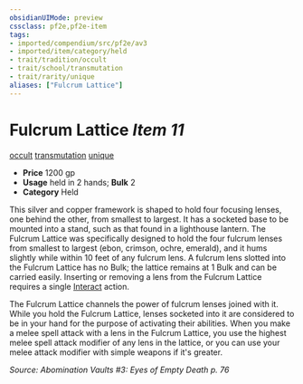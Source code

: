 ```yaml
---
obsidianUIMode: preview
cssclass: pf2e,pf2e-item
tags:
- imported/compendium/src/pf2e/av3
- imported/item/category/held
- trait/tradition/occult
- trait/school/transmutation
- trait/rarity/unique
aliases: ["Fulcrum Lattice"]
---
```

# Fulcrum Lattice *Item 11*  
[occult](occult.md)  [transmutation](transmutation.md)  [unique](unique.md)  

- **Price** 1200 gp
- **Usage** held in 2 hands; **Bulk** 2
- **Category** Held

This silver and copper framework is shaped to hold four focusing lenses, one behind the other, from smallest to largest. It has a socketed base to be mounted into a stand, such as that found in a lighthouse lantern. The Fulcrum Lattice was specifically designed to hold the four fulcrum lenses from smallest to largest (ebon, crimson, ochre, emerald), and it hums slightly while within 10 feet of any fulcrum lens. A fulcrum lens slotted into the Fulcrum Lattice has no Bulk; the lattice remains at 1 Bulk and can be carried easily. Inserting or removing a lens from the Fulcrum Lattice requires a single [Interact](interact.md) action.

The Fulcrum Lattice channels the power of fulcrum lenses joined with it. While you hold the Fulcrum Lattice, lenses socketed into it are considered to be in your hand for the purpose of activating their abilities. When you make a melee spell attack with a lens in the Fulcrum Lattice, you use the highest melee spell attack modifier of any lens in the lattice, or you can use your melee attack modifier with simple weapons if it's greater.

*Source: Abomination Vaults #3: Eyes of Empty Death p. 76*